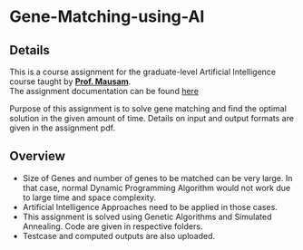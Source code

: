 # Gene-Matching-using-AI

## Details
This is a course assignment for the graduate-level Artificial Intelligence course taught by [**Prof. Mausam**](http://homes.cs.washington.edu/~mausam).  
The assignment documentation can be found [here](http://www.cse.iitd.ac.in/~mausam/courses/col333/autumn2019/A1/A1.pdf)

Purpose of this assignment is to solve gene matching and find the optimal solution in the given amount of time. 
Details on input and output formats are given in the assignment pdf.

## Overview
  + Size of Genes and number of genes to be matched can be very large. In that case, normal Dynamic Programming Algorithm would not work due to large time and space complexity.
  + Artificial Intelligence Approaches need to be applied in those cases.
  + This assignment is solved using Genetic Algorithms and Simulated Annealing. Code are given in respective folders.
  + Testcase and computed outputs are also uploaded.
